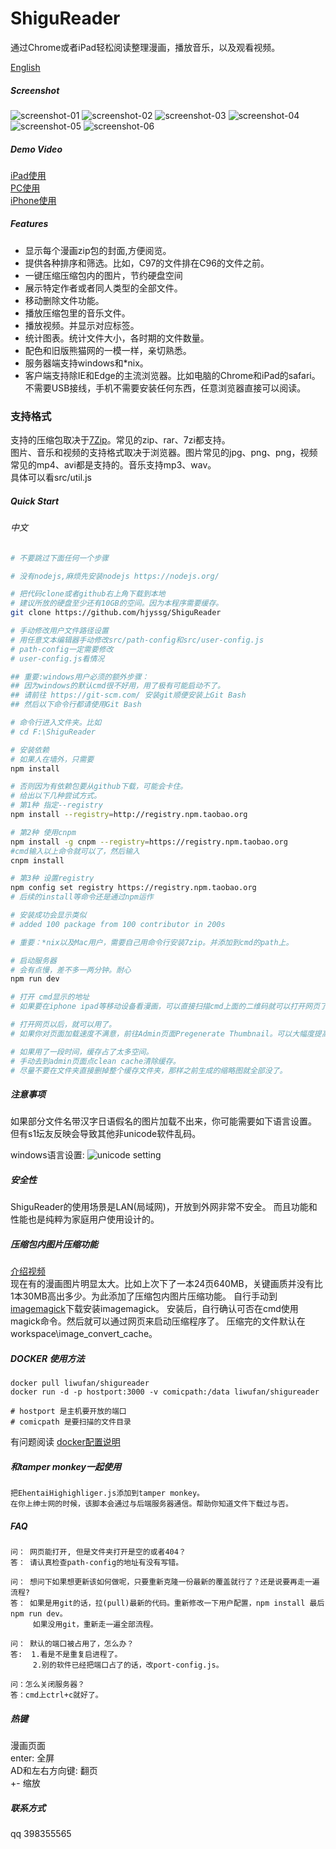 # ShiguReader

通过Chrome或者iPad轻松阅读整理漫画，播放音乐，以及观看视频。

[English](https://github.com/hjyssg/ShiguReader/blob/dev/README_English.md)

##### Screenshot

![screenshot-01](screenshot/01.png)
![screenshot-02](screenshot/02.png)
![screenshot-03](screenshot/03.png)
![screenshot-04](screenshot/04.png)
![screenshot-05](screenshot/05.png)
![screenshot-06](screenshot/06.png)


##### Demo Video
[iPad使用](https://www.bilibili.com/video/BV1Mt4y1m7qU)  
[PC使用](https://www.bilibili.com/video/BV1t64y1u729/)   
[iPhone使用](https://www.bilibili.com/video/BV1xt4y1U73L/)     

##### Features

* 显示每个漫画zip包的封面,方便阅览。
* 提供各种排序和筛选。比如，C97的文件排在C96的文件之前。
* 一键压缩压缩包内的图片，节约硬盘空间
* 展示特定作者或者同人类型的全部文件。
* 移动删除文件功能。
* 播放压缩包里的音乐文件。
* 播放视频。并显示对应标签。
* 统计图表。统计文件大小，各时期的文件数量。
* 配色和旧版熊猫网的一模一样，亲切熟悉。
* 服务器端支持windows和*nix。
* 客户端支持除IE和Edge的主流浏览器。比如电脑的Chrome和iPad的safari。不需要USB接线，手机不需要安装任何东西，任意浏览器直接可以阅读。


### 支持格式

支持的压缩包取决于[7Zip](https://www.7-zip.org/)。常见的zip、rar、7zi都支持。  
图片、音乐和视频的支持格式取决于浏览器。图片常见的jpg、png、png，视频常见的mp4、avi都是支持的。音乐支持mp3、wav。  
具体可以看src/util.js


##### Quick Start

###### 中文

```bash
# 不要跳过下面任何一个步骤

# 没有nodejs,麻烦先安装nodejs https://nodejs.org/

# 把代码clone或者github右上角下载到本地
# 建议所放的硬盘至少还有10GB的空间。因为本程序需要缓存。
git clone https://github.com/hjyssg/ShiguReader

# 手动修改用户文件路径设置
# 用任意文本编辑器手动修改src/path-config和src/user-config.js
# path-config一定需要修改
# user-config.js看情况

## 重要:windows用户必须的额外步骤：
## 因为windows的默认cmd很不好用，用了极有可能启动不了。
## 请前往 https://git-scm.com/ 安装git顺便安装上Git Bash 
## 然后以下命令行都请使用Git Bash 

# 命令行进入文件夹。比如
# cd F:\ShiguReader

# 安装依赖
# 如果人在墙外，只需要
npm install 

# 否则因为有依赖包要从github下载，可能会卡住。
# 给出以下几种尝试方式。
# 第1种 指定--registry
npm install --registry=http://registry.npm.taobao.org

# 第2种 使用cnpm
npm install -g cnpm --registry=https://registry.npm.taobao.org
#cmd输入以上命令就可以了，然后输入
cnpm install 

# 第3种 设置registry
npm config set registry https://registry.npm.taobao.org
# 后续的install等命令还是通过npm运作

# 安装成功会显示类似
# added 100 package from 100 contributor in 200s

# 重要：*nix以及Mac用户，需要自己用命令行安装7zip。并添加到cmd的path上。

# 启动服务器
# 会有点慢，差不多一两分钟。耐心
npm run dev

# 打开 cmd显示的地址
# 如果要在iphone ipad等移动设备看漫画，可以直接扫描cmd上面的二维码就可以打开网页了

# 打开网页以后，就可以用了。
# 如果你对页面加载速度不满意，前往Admin页面Pregenerate Thumbnail。可以大幅度提高页面加载速度。

# 如果用了一段时间，缓存占了太多空间。
# 手动去到admin页面点clean cache清除缓存。
# 尽量不要在文件夹直接删掉整个缓存文件夹，那样之前生成的缩略图就全部没了。
```

##### 注意事项
如果部分文件名带汉字日语假名的图片加载不出来，你可能需要如下语言设置。
但有s1坛友反映会导致其他非unicode软件乱码。

windows语言设置:
![unicode setting](screenshot/unicode-setting.png)

##### 安全性
ShiguReader的使用场景是LAN(局域网)，开放到外网非常不安全。
而且功能和性能也是纯粹为家庭用户使用设计的。

##### 压缩包内图片压缩功能

[介绍视频](https://www.bilibili.com/video/BV1pi4y147Gu?from=search&seid=13429520178852889848/)     
现在有的漫画图片明显太大。比如上次下了一本24页640MB，关键画质并没有比1本30MB高出多少。为此添加了压缩包内图片压缩功能。
自行手动到[imagemagick](https://imagemagick.org)下载安装imagemagick。
安装后，自行确认可否在cmd使用magick命令。然后就可以通过网页来启动压缩程序了。
压缩完的文件默认在workspace\image_convert_cache。

##### DOCKER 使用方法
```
docker pull liwufan/shigureader
docker run -d -p hostport:3000 -v comicpath:/data liwufan/shigureader

# hostport 是主机要开放的端口
# comicpath 是要扫描的文件目录
```
有问题阅读 [docker配置说明](https://github.com/hjyssg/ShiguReader/blob/dev/dockerguide.md)


##### 和tamper monkey一起使用
    把EhentaiHighighliger.js添加到tamper monkey。
    在你上绅士网的时候，该脚本会通过与后端服务器通信。帮助你知道文件下载过与否。

##### FAQ
    问： 网页能打开, 但是文件夹打开是空的或者404？
    答： 请认真检查path-config的地址有没有写错。

    问： 想问下如果想更新该如何做呢，只要重新克隆一份最新的覆盖就行了？还是说要再走一遍流程?   
    答： 如果是用git的话，拉(pull)最新的代码。重新修改一下用户配置，npm install 最后npm run dev。
         如果没用git，重新走一遍全部流程。  

    问： 默认的端口被占用了，怎么办？
    答:  1.看是不是重复启进程了。  
         2.别的软件已经把端口占了的话，改port-config.js。
    
    问：怎么关闭服务器？
    答：cmd上ctrl+c就好了。

##### 热键
漫画页面  
enter: 全屏  
AD和左右方向键: 翻页  
+- 缩放  

##### 联系方式
qq 398355565

